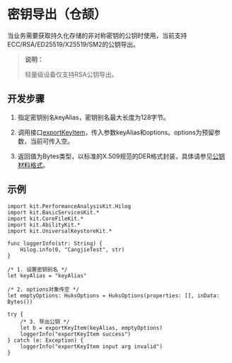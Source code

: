 # 密钥导出（仓颉）

当业务需要获取持久化存储的非对称密钥的公钥时使用，当前支持ECC/RSA/ED25519/X25519/SM2的公钥导出。

> **说明：**
>
> 轻量级设备仅支持RSA公钥导出。

## 开发步骤

1. 指定密钥别名keyAlias，密钥别名最大长度为128字节。

2. 调用接口[exportKeyItem](../../../../API_Reference/source_zh_cn/UniversalKeystoreKit/cj-apis-security_huks.md#func-exportkeyitemstring-huksoptions)，传入参数keyAlias和options。options为预留参数，当前可传入空。

3. 返回值为Bytes类型，以标准的X.509规范的DER格式封装，具体请参见[公钥材料格式](./cj-huks-concepts.md#公钥材料格式)。

## 示例

<!-- compile -->

```cangjie
import kit.PerformanceAnalysisKit.Hilog
import kit.BasicServicesKit.*
import kit.CoreFileKit.*
import kit.AbilityKit.*
import kit.UniversalKeystoreKit.*

func loggerInfo(str: String) {
    Hilog.info(0, "CangjieTest", str)
}

/* 1. 设置密钥别名 */
let keyAlias = "keyAlias"

/* 2. options对象传空 */
let emptyOptions: HuksOptions = HuksOptions(properties: [], inData: Bytes())

try {
    /* 3. 导出公钥 */
    let b = exportKeyItem(keyAlias, emptyOptions)
    loggerInfo("exportKeyItem success")
} catch (e: Exception) {
    loggerInfo("exportKeyItem input arg invalid")
}

```
